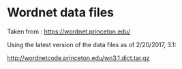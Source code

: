 # Wordnet data files

Taken from : https://wordnet.princeton.edu/

Using the latest version of the data files as of 2/20/2017, 3.1:

http://wordnetcode.princeton.edu/wn3.1.dict.tar.gz